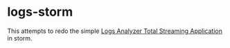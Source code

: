 logs-storm
==========

This attempts to redo the simple [Logs Analyzer Total Streaming Application](https://github.com/databricks/reference-apps/blob/master/logs_analyzer/chapter1/java8/src/main/java/com/databricks/apps/logs/chapter1/LogAnalyzerStreamingTotal.java) in storm.
